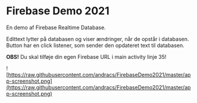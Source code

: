 # Firebase Demo 2021

En demo af Firebase Realtime Database.

Edittext lytter på databasen og viser ændringer, når de opstår i databasen. 
Button har en click listener, som sender den opdateret text til databasen. 

**OBS!** Du skal tilføje din egen Firebase URL i main activity linje 35!

![https://raw.githubusercontent.com/andracs/FirebaseDemo2021/master/app-screenshot.png](https://raw.githubusercontent.com/andracs/FirebaseDemo2021/master/app-screenshot.png)
